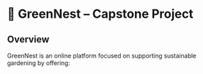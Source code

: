 # 🌱 **GreenNest** – Capstone Project

## Overview
GreenNest is an online platform focused on supporting sustainable gardening by offering:
